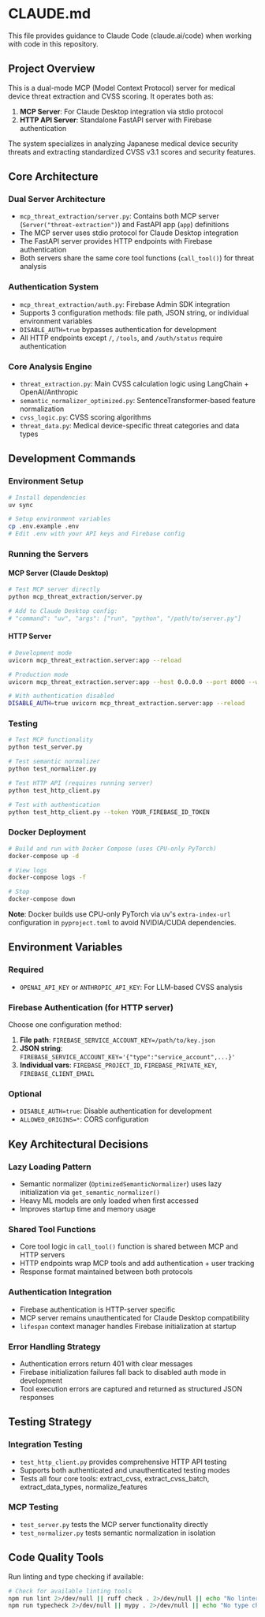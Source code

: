 # CLAUDE.md

This file provides guidance to Claude Code (claude.ai/code) when working with code in this repository.

## Project Overview

This is a dual-mode MCP (Model Context Protocol) server for medical device threat extraction and CVSS scoring. It operates both as:
1. **MCP Server**: For Claude Desktop integration via stdio protocol
2. **HTTP API Server**: Standalone FastAPI server with Firebase authentication

The system specializes in analyzing Japanese medical device security threats and extracting standardized CVSS v3.1 scores and security features.

## Core Architecture

### Dual Server Architecture
- `mcp_threat_extraction/server.py`: Contains both MCP server (`Server("threat-extraction")`) and FastAPI app (`app`) definitions
- The MCP server uses stdio protocol for Claude Desktop integration
- The FastAPI server provides HTTP endpoints with Firebase authentication
- Both servers share the same core tool functions (`call_tool()`) for threat analysis

### Authentication System
- `mcp_threat_extraction/auth.py`: Firebase Admin SDK integration
- Supports 3 configuration methods: file path, JSON string, or individual environment variables
- `DISABLE_AUTH=true` bypasses authentication for development
- All HTTP endpoints except `/`, `/tools`, and `/auth/status` require authentication

### Core Analysis Engine
- `threat_extraction.py`: Main CVSS calculation logic using LangChain + OpenAI/Anthropic
- `semantic_normalizer_optimized.py`: SentenceTransformer-based feature normalization
- `cvss_logic.py`: CVSS scoring algorithms
- `threat_data.py`: Medical device-specific threat categories and data types

## Development Commands

### Environment Setup
```bash
# Install dependencies
uv sync

# Setup environment variables
cp .env.example .env
# Edit .env with your API keys and Firebase config
```

### Running the Servers

#### MCP Server (Claude Desktop)
```bash
# Test MCP server directly
python mcp_threat_extraction/server.py

# Add to Claude Desktop config:
# "command": "uv", "args": ["run", "python", "/path/to/server.py"]
```

#### HTTP Server
```bash
# Development mode
uvicorn mcp_threat_extraction.server:app --reload

# Production mode
uvicorn mcp_threat_extraction.server:app --host 0.0.0.0 --port 8000 --workers 4

# With authentication disabled
DISABLE_AUTH=true uvicorn mcp_threat_extraction.server:app --reload
```

### Testing
```bash
# Test MCP functionality
python test_server.py

# Test semantic normalizer
python test_normalizer.py

# Test HTTP API (requires running server)
python test_http_client.py

# Test with authentication
python test_http_client.py --token YOUR_FIREBASE_ID_TOKEN
```

### Docker Deployment
```bash
# Build and run with Docker Compose (uses CPU-only PyTorch)
docker-compose up -d

# View logs
docker-compose logs -f

# Stop
docker-compose down
```

**Note**: Docker builds use CPU-only PyTorch via uv's `extra-index-url` configuration in `pyproject.toml` to avoid NVIDIA/CUDA dependencies.

## Environment Variables

### Required
- `OPENAI_API_KEY` or `ANTHROPIC_API_KEY`: For LLM-based CVSS analysis

### Firebase Authentication (for HTTP server)
Choose one configuration method:
1. **File path**: `FIREBASE_SERVICE_ACCOUNT_KEY=/path/to/key.json`
2. **JSON string**: `FIREBASE_SERVICE_ACCOUNT_KEY='{"type":"service_account",...}'`
3. **Individual vars**: `FIREBASE_PROJECT_ID`, `FIREBASE_PRIVATE_KEY`, `FIREBASE_CLIENT_EMAIL`

### Optional
- `DISABLE_AUTH=true`: Disable authentication for development
- `ALLOWED_ORIGINS=*`: CORS configuration

## Key Architectural Decisions

### Lazy Loading Pattern
- Semantic normalizer (`OptimizedSemanticNormalizer`) uses lazy initialization via `get_semantic_normalizer()`
- Heavy ML models are only loaded when first accessed
- Improves startup time and memory usage

### Shared Tool Functions
- Core tool logic in `call_tool()` function is shared between MCP and HTTP servers
- HTTP endpoints wrap MCP tools and add authentication + user tracking
- Response format maintained between both protocols

### Authentication Integration
- Firebase authentication is HTTP-server specific
- MCP server remains unauthenticated for Claude Desktop compatibility
- `lifespan` context manager handles Firebase initialization at startup

### Error Handling Strategy
- Authentication errors return 401 with clear messages
- Firebase initialization failures fall back to disabled auth mode in development
- Tool execution errors are captured and returned as structured JSON responses

## Testing Strategy

### Integration Testing
- `test_http_client.py` provides comprehensive HTTP API testing
- Supports both authenticated and unauthenticated testing modes
- Tests all four core tools: extract_cvss, extract_cvss_batch, extract_data_types, normalize_features

### MCP Testing
- `test_server.py` tests the MCP server functionality directly
- `test_normalizer.py` tests semantic normalization in isolation

## Code Quality Tools

Run linting and type checking if available:
```bash
# Check for available linting tools
npm run lint 2>/dev/null || ruff check . 2>/dev/null || echo "No linter found"
npm run typecheck 2>/dev/null || mypy . 2>/dev/null || echo "No type checker found"
```
